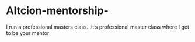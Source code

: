 # Altcion-mentorship-
I run a professional masters class…it’s professional master class where I get to be your mentor 

